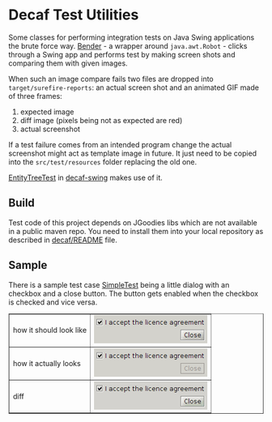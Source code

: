 # Decaf Test Utilities

Some classes for performing integration tests on Java Swing applications the brute force way. [Bender](src/main/java/com/bensler/decaf/testutil/Bender.java) - a wrapper around `java.awt.Robot` - clicks through a Swing app and performs test by making screen shots and comparing them with given images.

When such an image compare fails two files are dropped into `target/surefire-reports`: an actual screen shot and an animated GIF made of three frames:
 1.  expected image
 2.  diff image (pixels being not as expected are red)
 3.  actual screenshot

If a test failure comes from an intended program change the actual screenshot might act as template image in future. It just need to be copied into the `src/test/resources` folder replacing the old one.

[EntityTreeTest](../decaf-swing/src/test/java/com/bensler/decaf/swing/tree/EntityTreeTest.java) in [decaf-swing](../decaf-swing) makes use of it.

## Build
Test code of this project depends on JGoodies libs which are not available in a public maven repo. You need to install them into your local repository as described in [decaf/README](../README.md) file.

## Sample
There is a sample test case [SimpleTest](src/test/java/com/bensler/decaf/testutil/SimpleTest.java) being a little dialog with an checkbox and a close button. The button gets enabled when the checkbox is checked and vice versa.

<table border="no">
  <tr>
    <td>how it should look like</td>
    <td><img src="doc/com.bensler.decaf.testutil.SimpleTest.interactive.png" /></td>
  </tr>
  <tr>
    <td>how it actually looks</td>
    <td><img src="doc/com.bensler.decaf.testutil.SimpleTest.interactive.actual.png" /></td>
  </tr>
  <tr>
    <td>diff</td>
    <td><img src="doc/com.bensler.decaf.testutil.SimpleTest.interactive.failed.gif" /></td>
  </tr>
</table>
 